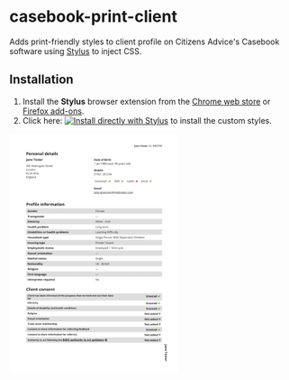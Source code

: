 # casebook-print-client
Adds print-friendly styles to client profile on Citizens Advice's Casebook software using [Stylus][stylus] to inject CSS.

## Installation
1. Install the **Stylus** browser extension from the [Chrome web store][stylus-chrome] or [Firefox add-ons][stylus-firefox].
2. Click here: [![Install directly with Stylus](https://img.shields.io/badge/Install%20directly%20with-Stylus-00adad.svg)][css] to install the custom styles.

<img width="300" alt="printed page of example client profile" src="https://raw.githubusercontent.com/timwis/casebook-print-client/master/screenshot.png">

[stylus]: https://github.com/openstyles/stylus
[stylus-chrome]: https://chrome.google.com/webstore/detail/stylus/clngdbkpkpeebahjckkjfobafhncgmne
[stylus-firefox]: https://addons.mozilla.org/firefox/addon/styl-us/
[css]: https://raw.githubusercontent.com/timwis/casebook-print-client/master/casebook-print-client.user.css

